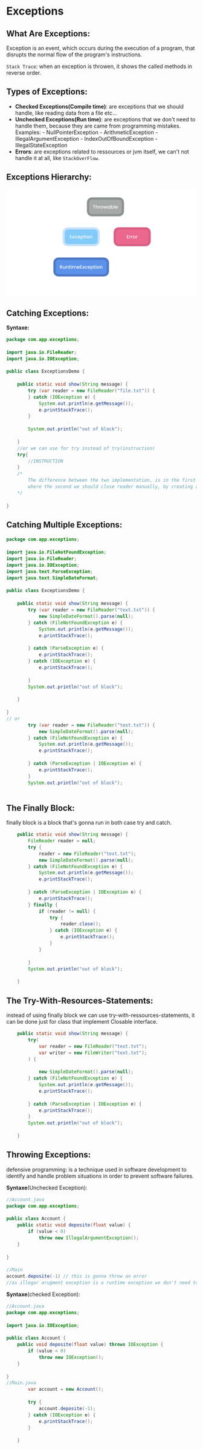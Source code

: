 # Exceptions

## What Are Exceptions:
Exception is an event, which occurs during the execution of a program, that disrupts the normal flow of the program's instructions.


`Stack Trace`: when an exception is throwen, it shows the called methods in reverse order.

## Types of Exceptions:
- **Checked Exceptions(Compile time)**: are exceptions that we should handle, like reading data from a file etc...
- **Unchecked Exceptions(Run time)**: are exceptions that we don't need to handle them, because they are came from programming mistakes.
    Examples: 
        - NullPointerException
        - ArithmeticException
        - IllegalArgumentException
        - IndexOutOfBoundException
        - IllegalStateException
- **Errors**: are exceptions related to ressources or jvm itself, we can't not handle it at all, like `StackOverFlow`.
  
## Exceptions Hierarchy:

![image_3](../assets/3.png)

## Catching Exceptions:

**Syntaxe:**
```java
package com.app.exceptions;

import java.io.FileReader;
import java.io.IOException;

public class ExceptionsDemo {

    public static void show(String message) {
        try (var reader = new FileReader("file.txt")) {
        } catch (IOException e) {
            System.out.println(e.getMessage());
            e.printStackTrace();
        }

        System.out.println("out of block");

    }
    //or we can use for try instead of try(instruction)
    try{
        //INSTRUCTION
    }
    /*
        The difference between the two implementation, is in the first reader object is gonna automatically closed after finishing the block.
        where the second we should close reader manually, by creating a null object, and affect it inside try, closing it using finally clausure 
    */

}
```

## Catching Multiple Exceptions: 

```java
package com.app.exceptions;

import java.io.FileNotFoundException;
import java.io.FileReader;
import java.io.IOException;
import java.text.ParseException;
import java.text.SimpleDateFormat;

public class ExceptionsDemo {

    public static void show(String message) {
        try (var reader = new FileReader("text.txt")) {
            new SimpleDateFormat().parse(null);
        } catch (FileNotFoundException e) {
            System.out.println(e.getMessage());
            e.printStackTrace();

        } catch (ParseException e) {
            e.printStackTrace();
        } catch (IOException e) {
            e.printStackTrace();

        }
        System.out.println("out of block");

    }

} 
// or
        try (var reader = new FileReader("text.txt")) {
            new SimpleDateFormat().parse(null);
        } catch (FileNotFoundException e) {
            System.out.println(e.getMessage());
            e.printStackTrace();

        } catch (ParseException | IOException e) {
            e.printStackTrace();
        }
        System.out.println("out of block");
    
```

## The Finally Block: 
finally block is a block that's gonna run in both case try and catch.

```java
    public static void show(String message) {
        FileReader reader = null;
        try {
            reader = new FileReader("text.txt");
            new SimpleDateFormat().parse(null);
        } catch (FileNotFoundException e) {
            System.out.println(e.getMessage());
            e.printStackTrace();

        } catch (ParseException | IOException e) {
            e.printStackTrace();
        } finally {
            if (reader != null) {
                try {
                    reader.close();
                } catch (IOException e) {
                    e.printStackTrace();
                }
            }

        }
        System.out.println("out of block");

    }
```
## The Try-With-Resources-Statements:

instead of using finally block we can use try-with-ressources-statements, it can be done just for class that implement Closable interface.

```java
    public static void show(String message) {
        try(
            var reader = new FileReader("text.txt");
            var writer = new FileWriter("text.txt");
        ) {
            
            new SimpleDateFormat().parse(null);
        } catch (FileNotFoundException e) {
            System.out.println(e.getMessage());
            e.printStackTrace();

        } catch (ParseException | IOException e) {
            e.printStackTrace();
        }
        System.out.println("out of block");

    }
```
## Throwing Exceptions:

defensive programming: is a technique used in software development to identify and handle problem situations in order to prevent software failures.

**Syntaxe**(Unchecked Exception):
```java
//Account.java
package com.app.exceptions;

public class Account {
    public static void deposite(float value) {
        if (value < 0)
            throw new IllegalArgumentException();
    }

}

//Main
account.deposite(-1) // this is gonna throw an error
//as illegar arugment exception is a runtime exception we don't need to handle 
```
**Syntaxe**(checked Exception):
```java
//Account.java
package com.app.exceptions;

import java.io.IOException;

public class Account {
    public void deposite(float value) throws IOException {
        if (value < 0)
            throw new IOException();
    }

}
//Main.java
        var account = new Account();

        try {
            account.deposite(-1);
        } catch (IOException e) {
            e.printStackTrace();
        }

    }
```



    


